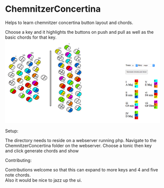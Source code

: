 # ChemnitzerConcertina
Helps to learn chemnitzer concertina button layout and chords.

Choose a key and it highlights the buttons on push and pull as well as the basic chords for that key.
![alt tag](ChemnitzerEXAMPLE.png)

Setup:

The directory needs to reside on a webserver running php.
Navigate to the ChemnitzerConcertina folder on the webserver.
Choose a tonic then key and click generate chords and show

Contributing:

Contributions welcome so that this can expand to more keys and 4 and five note chords.  
Also it would be nice to jazz up the ui.